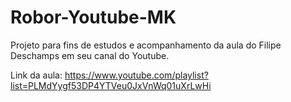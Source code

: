 # Robor-Youtube-MK
Projeto para fins de estudos e acompanhamento da aula do Filipe Deschamps em seu canal do Youtube. 

Link da aula:
https://www.youtube.com/playlist?list=PLMdYygf53DP4YTVeu0JxVnWq01uXrLwHi
